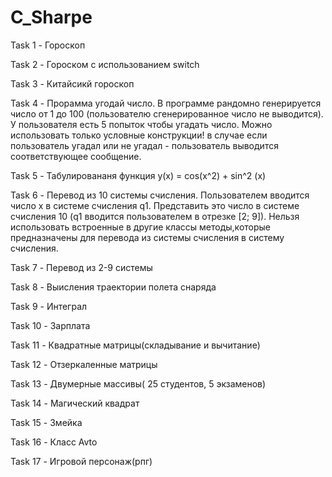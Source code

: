 # С_Sharpe
Task 1 - Гороскоп

Task 2 - Гороском с использованием switch

Task 3 - Китайсикй гороскоп

Task 4 - Прорамма угодай число. В программе рандомно генерируется число от 1 до 100 (пользователю сгенерированное число не выводится). У пользователя есть 5 попыток чтобы угадать число. Можно использовать только условные конструкции! в случае если пользователь угадал или не угадал - пользователь выводится соответствующее сообщение. 

Task 5 - Табулировананя функция y(x) = cos(x^2) + sin^2 (x)

Task 6 - Перевод из 10 системы счисления. Пользователем вводится число x в системе счисления q1. Представить это число в системе счисления 10 (q1 вводится пользователем в отрезке [2; 9]). Нельзя использовать встроенные в другие классы методы,которые предназначены для перевода из системы счисления в систему счисления.

Task 7 - Перевод из 2-9 системы 

Task 8 - Выисления траектории полета снаряда

Task 9 - Интеграл

Task 10 - Зарплата

Task 11 - Квадратные матрицы(складывание и вычитание)

Task 12 - Отзеркаленные матрицы

Task 13 - Двумерные массивы( 25 студентов, 5 экзаменов)

Task 14 - Магический квадрат

Task 15 - Змейка

Task 16 - Класс Avto

Task 17 - Игровой персонаж(рпг)
